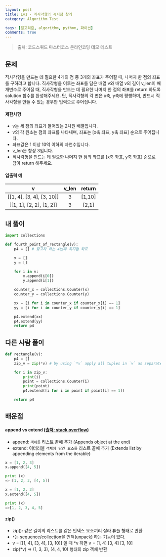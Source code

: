 ```yaml
---
layout: post
title: Lv1 - 직사각형의 꼭지점 찾기
category: Algorithm Test

tags: [알고리즘, algorithm, python, 파이썬]
comments: true
---
```

> 출처: 코드스쿼드 마스터코스 온라인코딩 데모 테스트

## 문제
직사각형을 만드는 데 필요한 4개의 점 중 3개의 좌표가 주어질 때, 나머지 한 점의 좌표를 구하려고 합니다. 직사각형을 이루는 좌표를 담은 배열 v와 배열 v의 길이 v_len이 매개변수로 주어질 때, 직사각형을 만드는 데 필요한 나머지 한 점의 좌표를 return 하도록 solution 함수를 완성해주세요. 단, 직사각형의 각 변은 x축, y축에 평행하며, 반드시 직사각형을 만들 수 있는 경우만 입력으로 주어집니다.

#### 제한사항
- v는 세 점의 좌표가 들어있는 2차원 배열입니다.
- v의 각 원소는 점의 좌표를 나타내며, 좌표는 [x축 좌표, y축 좌표] 순으로 주어집니다.
- 좌표값은 1 이상 10억 이하의 자연수입니다.
- v_len은 항상 3입니다.
- 직사각형을 만드는 데 필요한 나머지 한 점의 좌표를 [x축 좌표, y축 좌표] 순으로 담아 return 해주세요.


#### 입출력 예

v | v_len | return
:--------: | :---------:  | :-----------:
[[1, 4], [3, 4], [3, 10]] | 3  | [1,10]
[[1, 1], [2, 2], [1, 2]] | 3   | [2,1]

## 내 풀이
```python
import collections

def fourth_point_of_rectangle(v):
    p4 = [] # 찾고자 하는 4번째 꼭지점 좌표

    x = []
    y = []

    for i in v:
        x.append(i[0])
        y.append(i[1])

    counter_x = collections.Counter(x)
    counter_y = collections.Counter(y)

    xx = [i for i in counter_x if counter_x[i] == 1]
    yy = [i for i in counter_y if counter_y[i] == 1]

    p4.extend(xx)
    p4.extend(yy)
    return p4
```

## 다른 사람 풀이
```python
def rectangle(v):
    p4 = []
    zip_v = zip(*v) # by using `*v` apply all tuples in `v` as separate arguments to the zip() function

    for i in zip_v:
        print(i)
        point = collections.Counter(i)
        print(point)
        p4.extend([i for i in point if point[i] == 1])

    return p4
```

## 배운점
#### append vs extend ([출처: stack overflow](https://stackoverflow.com/questions/252703/difference-between-append-vs-extend-list-methods-in-python))
- append: `객체를` 리스트 끝에 추가 (Appends object at the end)
- extend: 이터러블 `객체에 담긴 요소를` 리스트 끝에 추가 (Extends list by appending elements from the iterable)

```python
x = [1, 2, 3]
x.append([4, 5])

print (x)
=> [1, 2, 3, [4, 5]]
```

```python
x = [1, 2, 3]
x.extend([4, 5])

print (x)
=>[1, 2, 3, 4, 5]
```

#### zip()
- zip(): 같은 길이의 리스트를 같은 인덱스 요소끼리 잘라 튜플 형태로 반환
- `*`는 sequence/collection을 언팩(unpack) 하는 기능이 있다.
- v = [[1, 4], [3, 4], [3, 10]] 일 때 *v 하면 v = [1, 4] [3, 4] [3, 10]
- zip(*v) => (1, 3, 3), (4, 4, 10) 형태의 zip 객체 반환

